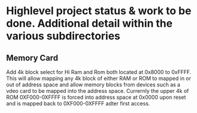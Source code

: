 # Highlevel project status & work to be done. Additional detail within the various subdirectories

## Memory Card
Add 4k block select for Hi Ram and Rom both located at 0x8000 to 0xFFFF.<br/>
This will allow mapping any 4k block of either RAM or ROM to mapped in or out of address space and
allow memory blocks from devices such as a vdeo card to be mapped into the address space.
Currernly the upper 4k of ROM 0XF000-0XFFFF is forced into address space at 0x0000 upon reset and
is mapped back to 0XF000-0XFFFF adter first access.
